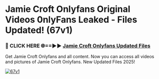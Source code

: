 # Jamie Croft Onlyfans Original Videos 0nlyFans Leaked - Files Updated! (67v1)

<h3>🔴 CLICK HERE 🌐==►► <a href="https://tinyurl.com/4seja8ks" rel="nofollow">Jamie Croft Onlyfans Updated Files</a></h3>

Get Jamie Croft Onlyfans and all content. Now you can access all videos and pictures of Jamie Croft Onlyfans. New Updated Files 2025!

[![67v1](https://i.imgur.com/EWjZXRe.gif)](https://tinyurl.com/4seja8ks)
